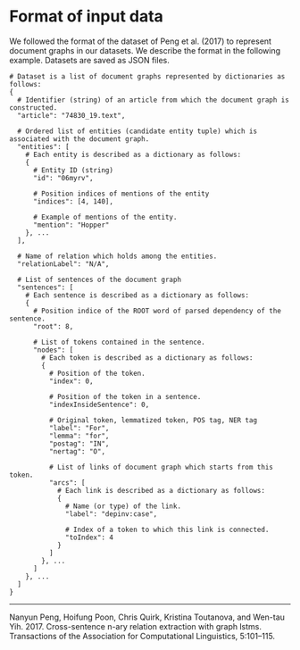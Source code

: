 # Format of input data

We followed the format of the dataset of Peng et al. (2017) to represent document graphs in our datasets. We describe the format in the following example. Datasets are saved as JSON files.

```
# Dataset is a list of document graphs represented by dictionaries as follows:
{
  # Identifier (string) of an article from which the document graph is constructed.
  "article": "74830_19.text",

  # Ordered list of entities (candidate entity tuple) which is associated with the document graph.
  "entities": [
    # Each entity is described as a dictionary as follows:
    {
      # Entity ID (string)
      "id": "06myrv",

      # Position indices of mentions of the entity
      "indices": [4, 140],

      # Example of mentions of the entity.
      "mention": "Hopper"
    }, ...
  ],

  # Name of relation which holds among the entities.
  "relationLabel": "N/A",

  # List of sentences of the document graph
  "sentences": [
    # Each sentence is described as a dictionary as follows:
    {
      # Position indice of the ROOT word of parsed dependency of the sentence.
      "root": 8,

      # List of tokens contained in the sentence.
      "nodes": [
        # Each token is described as a dictionary as follows:
        {
          # Position of the token.
          "index": 0,

          # Position of the token in a sentence.
          "indexInsideSentence": 0,

          # Original token, lemmatized token, POS tag, NER tag
          "label": "For",
          "lemma": "for",
          "postag": "IN",
          "nertag": "O",

          # List of links of document graph which starts from this token.
          "arcs": [
            # Each link is described as a dictionary as follows:
            {
              # Name (or type) of the link.
              "label": "depinv:case",

              # Index of a token to which this link is connected.
              "toIndex": 4
            }
          ]
        }, ...
      ]
    }, ...
  ]
}
```

---

Nanyun Peng, Hoifung Poon, Chris Quirk, Kristina Toutanova, and Wen-tau Yih. 2017. Cross-sentence n-ary relation extraction with graph lstms. Transactions of the Association for Computational Linguistics, 5:101–115.
